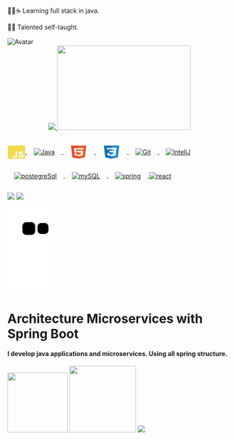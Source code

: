 
<div>



🧑‍🔬☕  Learning full stack in java.

🧑🔭  Talented self-taught.


<img align="center" alt="Avatar" height="200" width="200" src="https://camo.githubusercontent.com/932de7203822cd30c97c3738ea06eb3b41d580daf9f9efc2adb5a6f5d3e98c13/68747470733a2f2f717463696e666f746563682e636f6d2f696d616765732f7765622d646576656c6f706d656e742f636d732d776562736974652d646576656c6f706d656e742d736572766963652e676966">

</div>


  <div align="center">
  
  <a href="https://github.com/Gismii">
  <img height="150em" src="https://github-readme-stats.vercel.app/api?username=gismii&show_icons=false&theme=chartreuse-dark&include_all_commits=true&count_public="/ >
  <img height="190em" width="300em" src="https://github-readme-stats.vercel.app/api/top-langs/?username=gismii&show_layout=compact&langs_count=7&theme=chartreuse-dark" />

  </div>
  
  
 
 
 <div style="display: inline_block"><br>
  <img align="center" alt="Rafa-Js" height="30" width="40" src="https://raw.githubusercontent.com/devicons/devicon/master/icons/javascript/javascript-plain.svg" >
  <img align="center" alt="Java" height="40" width="40" src="https://cdn.jsdelivr.net/gh/devicons/devicon/icons/java/java-original-wordmark.svg"vspace="15" hspace="15">
  <img align="center" alt="Rafa-HTML" height="30" width="40" src="https://raw.githubusercontent.com/devicons/devicon/master/icons/html5/html5-original.svg"vspace="15" hspace="15">
  <img align="center" alt="Rafa-CSS" height="30" width="40" src="https://raw.githubusercontent.com/devicons/devicon/master/icons/css3/css3-original.svg"vspace="15" hspace="15">
  <img align="center" alt="Git" height="50" width="50" src="https://cdn.jsdelivr.net/gh/devicons/devicon/icons/git/git-original-wordmark.svg"vspace="15" hspace="15">
  <img align="center" alt="InteliJ" height="80" width="80" src="https://cdn.jsdelivr.net/gh/devicons/devicon/icons/intellij/intellij-original-wordmark.svg"vspace="15" hspace="15">
  <img align="center" alt="postegreSql" height="40" width="45" src="https://cdn.jsdelivr.net/gh/devicons/devicon/icons/postgresql/postgresql-plain-wordmark.svg"vspace="15" hspace="15">
  <img align="center" alt="mySQL" height="55" width="65" src="https://cdn.jsdelivr.net/gh/devicons/devicon/icons/mysql/mysql-original-wordmark.svg"vspace="15" hspace="15"> 
  <img align="center" alt="spring" height="55" width="65" src="https://cdn.jsdelivr.net/gh/devicons/devicon/icons/spring/spring-original-wordmark.svg"vspace="15" hspace="15">
  <img align="center" alt="react" height="45" width="50" src="https://cdn.jsdelivr.net/gh/devicons/devicon/icons/react/react-original-wordmark.svg">
  </div>
  
  
  
  
  <div> 
  

  <a href = "mailto:gisme.guimaraes@gmail.com"><img src="https://img.shields.io/badge/-Gmail-%23333?style=for-the-badge&logo=gmail&logoColor=white" target="_blank"></a>
  <a href="https://www.linkedin.com/in/gismi-guimar%C3%A3es-52216b169/" target="_blank"><img src="https://img.shields.io/badge/-LinkedIn-%230077B5?style=for-the-badge&logo=linkedin&logoColor=white" target="_blank"></a> 
 
  ![Snake animation](https://github.com/gismii/gismii/blob/output/github-contribution-grid-snake.svg)
 
</div>
  
  
  
  
  
  
  
  
 # Architecture Microservices with Spring Boot

#### I develop java applications and microservices. Using all spring structure.  
  
  <div>
    
    
    
    
    
    
    
 <div>
  
  
 
 <div>    
   
<img src="https://cdn.jsdelivr.net/gh/devicons/devicon/icons/spring/spring-original.svg"  height="135" width="135"/>
   
 <img src="https://cdn.jsdelivr.net/gh/devicons/devicon/icons/java/java-original-wordmark.svg"   height="150" width="150"/>
   
 <img src="https://user-images.githubusercontent.com/97984496/221335439-283e1c5e-e9d6-4af5-8b45-711a4c8e23c3.png" height="350" />

  </div>


  

  
  
  

  

  



